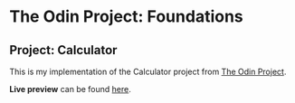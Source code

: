 # The Odin Project: Foundations
## Project: Calculator

This is my implementation of the Calculator project from [The Odin Project](https://www.theodinproject.com/courses/foundations/lessons/calculator).

**Live preview** can be found [here](https://nysera.github.io/calc-it/).
